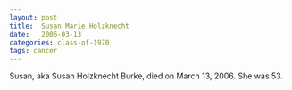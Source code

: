 ```yaml
---
layout: post
title:  Susan Marie Holzknecht
date:   2006-03-13
categories: class-of-1970
tags: cancer
---
```

Susan, aka Susan Holzknecht Burke, died on March 13, 2006. She was 53.
